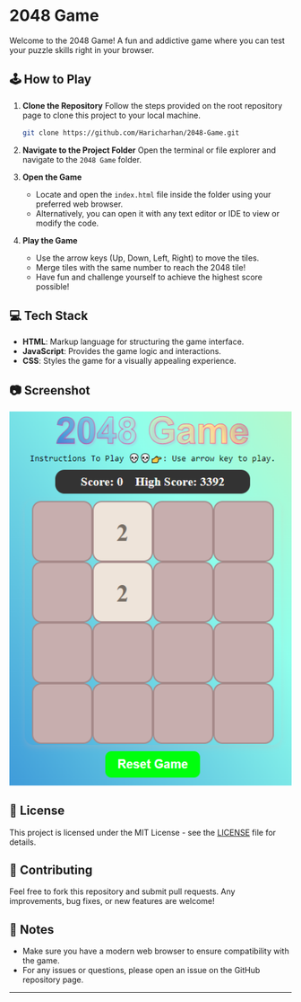 
# 2048 Game

Welcome to the 2048 Game! A fun and addictive game where you can test your puzzle skills right in your browser. 

## 🕹️ How to Play

1. **Clone the Repository**
   Follow the steps provided on the root repository page to clone this project to your local machine.
   
   ```bash
   git clone https://github.com/Haricharhan/2048-Game.git
   ```

2. **Navigate to the Project Folder**
   Open the terminal or file explorer and navigate to the `2048 Game` folder.

3. **Open the Game**
   - Locate and open the `index.html` file inside the folder using your preferred web browser.
   - Alternatively, you can open it with any text editor or IDE to view or modify the code.

4. **Play the Game**
   - Use the arrow keys (Up, Down, Left, Right) to move the tiles.
   - Merge tiles with the same number to reach the 2048 tile!
   - Have fun and challenge yourself to achieve the highest score possible!

## 💻 Tech Stack

- **HTML**: Markup language for structuring the game interface.
- **JavaScript**: Provides the game logic and interactions.
- **CSS**: Styles the game for a visually appealing experience.
## 📷 Screenshot

<p align="center">
  <img src="https://github.com/Haricharhan/2048-Game/blob/main/2048.png" alt="2048 Game Screenshot" width="600"/>
</p>


## 📜 License

This project is licensed under the MIT License - see the [LICENSE](./LICENSE) file for details.

## 🤝 Contributing

Feel free to fork this repository and submit pull requests. Any improvements, bug fixes, or new features are welcome!

## 📝 Notes

- Make sure you have a modern web browser to ensure compatibility with the game.
- For any issues or questions, please open an issue on the GitHub repository page.

---

